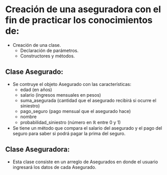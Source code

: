 # Creación de una aseguradora con el fin de practicar los conocimientos de:
- Creación de una clase.
  * Declaración de parámetros.
  * Constructores y métodos.

 ## Clase Asegurado:
 - Se contruye el objeto Asegurado con las características:
   * edad (en años)
   * salario (ingresos mensuales en pesos)
   * suma_asegurada (cantidad que el asegurado recibirá si ocurre el siniestro)
   * pago_seguro (pago mensual que el asegurado hace)
   * nombre
   * probabilidad_siniestro (número en $\mathbb R$ entre 0 y 1)
 - Se tiene un método que compara el salario del asegurado y el pago del seguro para saber si podrá pagar la prima del seguro.

## Clase Aseguradora:
- Esta clase consiste en un arreglo de Asegurados en donde el usuario ingresará los datos de cada Asegurado.
